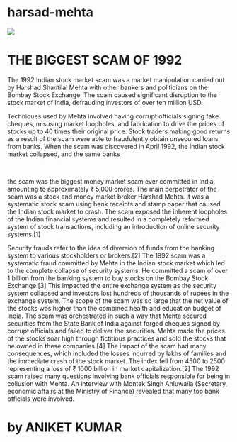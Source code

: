 # harsad-mehta
<html>
<head>
<title> my 1st work </title>
<body>
	<img src="C:\Users\ITS\Desktop/harsad mehta.jpeg" />
<h1> THE BIGGEST SCAM OF 1992 </h1>
	<p> The 1992 Indian stock market scam was a market manipulation carried out by Harshad Shantilal Mehta
	 with other bankers and politicians on the Bombay Stock Exchange. The scam caused significant disruption 
	 to the stock market of India, defrauding investors of over ten million USD.
	</p>
<p> Techniques used by Mehta involved having corrupt officials signing fake cheques, misusing market loopholes, 
and fabrication to drive the prices of stocks up to 40 times their original price. Stock traders making good
 returns as a result of the scam were able to fraudulently obtain unsecured loans from banks. When the scam 
 was discovered in April 1992, the Indian stock market collapsed, and the same banks
	</p>
	<br>
	<p> the scam was the biggest money market scam ever committed in India, amounting to approximately ₹ 5,000 crores. The main perpetrator of the scam was a stock and money market broker Harshad Mehta. It was a systematic stock scam using bank receipts and stamp paper that caused the Indian stock market to crash. The scam exposed the inherent loopholes of the Indian financial systems and resulted in a completely reformed system of stock transactions, including an introduction of online security systems.[1]

Security frauds refer to the idea of diversion of funds from the banking system to various stockholders or brokers.[2] The 1992 scam was a systematic fraud committed by Mehta in the Indian stock market which led to the complete collapse of security systems. He committed a scam of over 1  billion from the banking system to buy stocks on the Bombay Stock Exchange.[3] This impacted the entire exchange system as the security system collapsed and investors lost hundreds of thousands of rupees in the exchange system. The scope of the scam was so large that the net value of the stocks was higher than the combined health and education budget of India. The scam was orchestrated in such a way that Mehta secured securities from the State Bank of India against forged cheques signed by corrupt officials and failed to deliver the securities. Mehta made the prices of the stocks soar high through fictitious practices and sold the stocks that he owned in these companies.[4] The impact of the scam had many consequences, which included the losses incurred by lakhs of families and the immediate crash of the stock market. The index fell from 4500 to 2500 representing a loss of ₹ 1000  billion in market capitalization.[2] The 1992 scam raised many questions involving bank officials responsible for being in collusion with Mehta. An interview with Montek Singh Ahluwalia (Secretary, economic affairs at the Ministry of Finance) revealed that many top bank officials were involved.

</p>
<h1>  by ANIKET KUMAR </h1>
</body>
</head>
</html>
